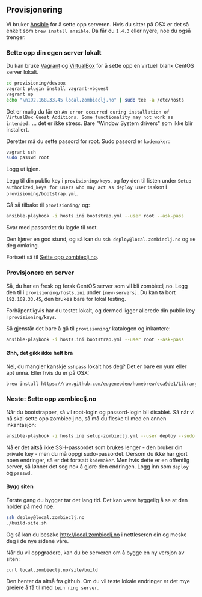 ## Provisjonering

Vi bruker [Ansible](www.ansibleworks.com) for å sette opp serveren.
Hvis du sitter på OSX er det så enkelt som `brew install ansible`. Da
får du `1.4.3` eller nyere, noe du også trenger.

### Sette opp din egen server lokalt

Du kan bruke [Vagrant](http://www.vagrantup.com/) og
[VirtualBox](https://www.virtualbox.org/) for å sette opp en virtuell
blank CentOS server lokalt.

```sh
cd provisioning/devbox
vagrant plugin install vagrant-vbguest
vagrant up
echo "\n192.168.33.45 local.zombieclj.no" | sudo tee -a /etc/hosts
```

Det er mulig du får en `An error occurred during installation of
VirtualBox Guest Additions. Some functionality may not work as
intended.` ... det er ikke stress. Bare "Window System drivers" som
ikke blir installert.

Deretter må du sette passord for root. Sudo passord er `kodemaker`:

```sh
vagrant ssh
sudo passwd root
```

Logg ut igjen.

Legg til din public key i `provisioning/keys`, og føy den til listen
under `Setup authorized_keys for users who may act as deploy user`
tasken i `provisioning/bootstrap.yml`.

Gå så tilbake til `provisioning/` og:

```sh
ansible-playbook -i hosts.ini bootstrap.yml --user root --ask-pass
```

Svar med passordet du lagde til root.

Den kjører en god stund, og så kan du `ssh deploy@local.zombieclj.no`
og se deg omkring.

Fortsett så til [Sette opp zombieclj.no](#neste-sette-opp-zombiecljno).

### Provisjonere en server

Så, du har en fresk og fersk CentOS server som vil bli zombieclj.no.
Legg den til i `provisioning/hosts.ini` under `[new-servers]`. Du kan
ta bort `192.168.33.45`, den brukes bare for lokal testing.

Forhåpentligvis har du testet lokalt, og dermed ligger allerede din
public key i `provisioning/keys`.

Så gjenstår det bare å gå til `provisioning/` katalogen og inkantere:

```sh
ansible-playbook -i hosts.ini bootstrap.yml --user root --ask-pass
```

#### Øhh, det gikk ikke helt bra

Nei, du mangler kanskje `sshpass` lokalt hos deg? Det er bare en yum
eller apt unna. Eller hvis du er på OSX:

```sh
brew install https://raw.github.com/eugeneoden/homebrew/eca9de1/Library/Formula/sshpass.rb
```

### Neste: Sette opp zombieclj.no

Når du bootstrapper, så vil root-login og passord-login bli disablet.
Så når vi nå skal sette opp zombieclj no, så må du fleske til med en
annen inkantasjon:

```sh
ansible-playbook -i hosts.ini setup-zombieclj.yml --user deploy --sudo --ask-sudo-pass
```

Nå er det altså ikke SSH-passordet som brukes lenger - den bruker din
private key - men du må oppgi sudo-passordet. Dersom du ikke har gjort
noen endringer, så er det fortsatt `kodemaker`. Men hvis dette er en
offentlig server, så lønner det seg nok å gjøre den endringen. Logg
inn som `deploy` og `passwd`.

#### Bygg siten

Første gang du bygger tar det lang tid. Det kan være hyggelig å se at
den holder på med noe.

```sh
ssh deploy@local.zombieclj.no
./build-site.sh
```

Og så kan du besøke http://local.zombieclj.no i nettleseren din og
meske deg i de nye sidene våre.

Når du vil oppgradere, kan du be serveren om å bygge en ny versjon av
siten:

```sh
curl local.zombieclj.no/site/build
```

Den henter da altså fra github. Om du vil teste lokale endringer er
det mye greiere å få til med `lein ring server`.
